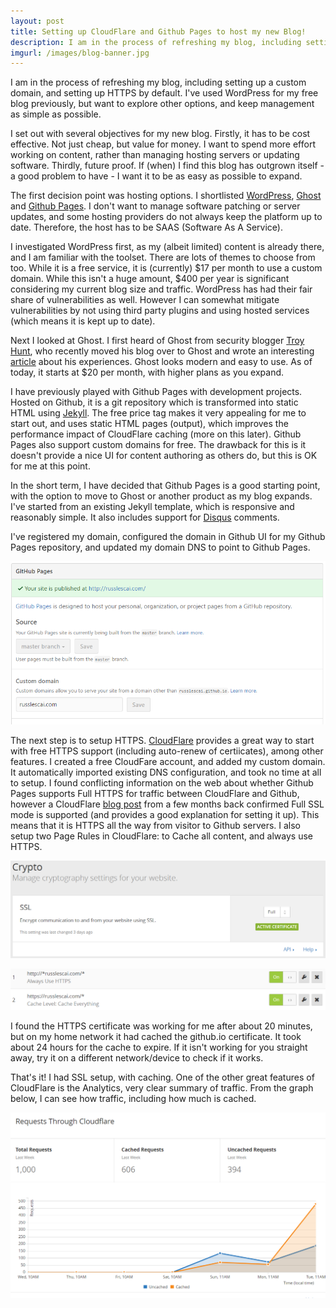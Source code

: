 ```yaml
---
layout: post
title: Setting up CloudFlare and Github Pages to host my new Blog!
description: I am in the process of refreshing my blog, including setting up a custom domain, and setting up HTTPS by default. I've used WordPress for my free blog previously, but want to explore other options, and keep  management as simple as possible.
imgurl: /images/blog-banner.jpg
---
```


I am in the process of refreshing my blog, including setting up a custom domain, and setting up HTTPS by default. I've used WordPress for my free blog previously, but want to explore other options, and keep  management as simple as possible.

I set out with several objectives for my new blog. Firstly, it has to be cost effective. Not just cheap, but value for money. I want to spend more effort working on content, rather than managing hosting servers or updating software. Thirdly, future proof. If (when) I find this blog has outgrown itself - a good problem to have - I want it to be as easy as possible to expand.

The first decision point was hosting options. I shortlisted [WordPress](https://www.wordpress.com), [Ghost](https://www.ghost.com) and [Github Pages](https://pages.github.com/).  I don't want to manage software patching or server updates, and some hosting providers do not always keep the platform up to date. Therefore, the host has to be SAAS (Software As A Service).

I investigated WordPress first, as my (albeit limited) content is already there, and I am familiar with the toolset. There are lots of themes to choose from too. While it is a free service, it is (currently) $17 per month to use a custom domain. While this isn't a huge amount,  $400 per year is significant considering my current blog size and traffic. WordPress has had their fair share of vulnerabilities as well. However I can somewhat mitigate vulnerabilities by not using third party plugins and using hosted services (which means it is kept up to date).

Next I looked at Ghost. I first heard of Ghost from security blogger [Troy Hunt](https://www.troyhunt.com), who recently moved his blog over to Ghost and wrote an interesting [article](https://www.troyhunt.com/creating-blog-for-your-non-techie/) about his experiences. Ghost looks modern and easy to use. As of today, it starts at $20 per month, with higher plans as you expand. 

I have previously played with Github Pages with development projects.  Hosted on Github, it is a git repository which is transformed into static HTML using [Jekyll](https://jekyllrb.com/docs/github-pages/).  The free price tag makes it very appealing for me to start out, and uses static HTML pages (output), which improves the performance impact of CloudFlare caching (more on this later). Github Pages also support custom domains for free. The drawback for this is it doesn't provide a nice UI for content authoring as others do, but this is OK for me at this point.   

In the short term, I have decided that Github Pages is a good starting point, with the option to move to Ghost or another product as my blog expands.  I've started from an existing Jekyll template, which is responsive and reasonably simple. It also includes support for [Disqus](https://www.disqus.com) comments. 

I've registered my domain, configured the domain in Github UI for my Github Pages repository, and updated my domain DNS to point to Github Pages.

![Set custom domain in Github Pages](../images/github-pages-custom-domain.png)

The next step is to setup HTTPS.  [CloudFlare](https://www.cloudflare.com) provides a great way to start with free HTTPS support (including auto-renew of certiicates), among other features. I created a free CloudFare account, and added my custom domain. It automatically imported existing DNS configuration, and took no time at all to setup. I found conflicting information on the web about whether Github Pages supports Full HTTPS for traffic between CloudFlare and Github, however a CloudFlare [blog post](https://blog.cloudflare.com/secure-and-fast-github-pages-with-cloudflare/) from a few months back confirmed Full SSL mode is supported (and provides a good explanation for setting it up). This means that it is HTTPS all the way from visitor to Github servers. I also setup two Page Rules in CloudFlare: to Cache all content, and always use HTTPS.


![Full SSL](../images/cloudflare-crypt-full-ssl.png)

![Page Rules](../images/cloudflare-page-rules.png)

I found the HTTPS certificate was working for me after about 20 minutes, but on my home network it had cached the github.io certificate. It took about 24 hours for the cache to expire. If it isn't working for you straight away, try it on a different network/device to check if it works. 

That's it! I had SSL setup, with caching. One of the other great features of CloudFlare is the Analytics, very clear summary of traffic.  From the graph below, I can see how traffic, including how much is cached.  

![Image of CloudFlare graph](../images/cloudflare-traffic-graph.png)


